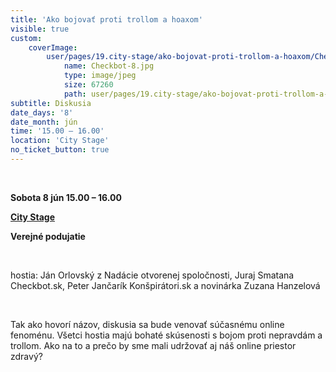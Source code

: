 ```yaml
---
title: 'Ako bojovať proti trollom a hoaxom'
visible: true
custom:
    coverImage:
        user/pages/19.city-stage/ako-bojovat-proti-trollom-a-hoaxom/Checkbot-8.jpg:
            name: Checkbot-8.jpg
            type: image/jpeg
            size: 67260
            path: user/pages/19.city-stage/ako-bojovat-proti-trollom-a-hoaxom/Checkbot-8.jpg
subtitle: Diskusia
date_days: '8'
date_month: jún
time: '15.00 – 16.00'
location: 'City Stage'
no_ticket_button: true
---
```


<br>

**Sobota 8 jún 15.00 – 16.00**

**[City Stage](/map)**

**Verejné podujatie**

<br>

hostia: Ján Orlovský z Nadácie otvorenej spoločnosti, Juraj Smatana Checkbot.sk, Peter Jančarík Konšpirátori.sk a novinárka Zuzana Hanzelová

<br>

Tak ako hovorí názov, diskusia sa bude venovať súčasnému online fenoménu. Všetci hostia majú bohaté skúsenosti s bojom proti nepravdám a trollom. Ako na to a prečo by sme mali udržovať aj náš online priestor zdravý?

<br>
